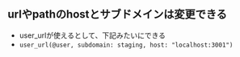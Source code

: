 ## urlやpathのhostとサブドメインは変更できる
- user_urlが使えるとして、下記みたいにできる
- `user_url(@user, subdomain: staging, host: "localhost:3001")`
